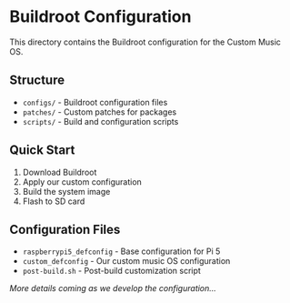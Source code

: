 # Buildroot Configuration

This directory contains the Buildroot configuration for the Custom Music OS.

## Structure

- `configs/` - Buildroot configuration files
- `patches/` - Custom patches for packages
- `scripts/` - Build and configuration scripts

## Quick Start

1. Download Buildroot
2. Apply our custom configuration
3. Build the system image
4. Flash to SD card

## Configuration Files

- `raspberrypi5_defconfig` - Base configuration for Pi 5
- `custom_defconfig` - Our custom music OS configuration
- `post-build.sh` - Post-build customization script

*More details coming as we develop the configuration...* 
